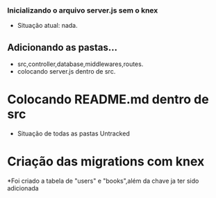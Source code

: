 ### Inicializando o arquivo server.js sem o knex
 * Situação atual: nada.

## Adicionando as pastas...
 * src,controller,database,middlewares,routes.
 * colocando server.js dentro de src.
 
# Colocando README.md dentro de src
* Situação de todas as pastas Untracked

# Criação das migrations com knex
 *Foi criado a tabela de "users" e "books",além da chave ja ter sido adicionada
